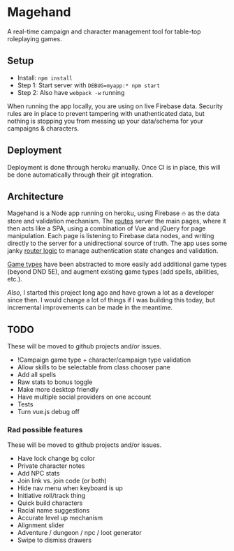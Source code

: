 # Magehand
A real-time campaign and character management tool for table-top roleplaying games.

## Setup
- Install: `npm install`
- Step 1: Start server with `DEBUG=myapp:* npm start`
- Step 2: Also have `webpack -w` running

When running the app locally, you are using on live Firebase data. Security rules are in place to prevent tampering with unathenticated data, but nothing is stopping you from messing up your data/schema for your campaigns & characters.

## Deployment
Deployment is done through heroku manually. Once CI is in place, this will be done automatically through their git integration.

## Architecture
Magehand is a Node app running on heroku, using Firebase 🔥 as the data store and validation mechanism. The [routes](https://github.com/bananatron/mage-hand/blob/master/routes.js) server the main pages, where it then acts like a SPA, using a combination of Vue and jQuery for page manipulation. Each page is listening to Firebase data nodes, and writing directly to the server for a unidirectional source of truth. The app uses some janky [router logic](https://github.com/bananatron/mage-hand/blob/master/frontend/router.js) to manage authentication state changes and validation.

[Game types](https://github.com/bananatron/mage-hand/tree/master/frontend/game_meta) have been abstracted to more easily add additional game types (beyond DND 5E), and augment existing game types (add spells, abilities, etc.).

*Also*, I started this project long ago and have grown a lot as a developer since then. I would change a lot of things if I was building this today, but incremental improvements can be made in the meantime.


## TODO
These will be moved to github projects and/or issues.
- !Campaign game type + character/campaign type validation
- Allow skills to be selectable from class chooser pane
- Add all spells
- Raw stats to bonus toggle
- Make more desktop friendly
- Have multiple social providers on one account
- Tests
- Turn vue.js debug off


### Rad possible features
These will be moved to github projects and/or issues.
- Have lock change bg color
- Private character notes
- Add NPC stats
- Join link vs. join code (or both)
- Hide nav menu when keyboard is up
- Initiative roll/track thing
- Quick build characters
- Racial name suggestions
- Accurate level up mechanism
- Alignment slider
- Adventure / dungeon / npc / loot generator
- Swipe to dismiss drawers
